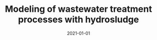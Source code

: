 ---
title: "Modeling of wastewater treatment processes with hydrosludge"
excerpt: '\_eprint: https://onlinelibrary.wiley.com/doi/pdf/10.1002/wer.1656'
date: 2021-01-01
venue: '<em>Water Environment Research</em>(93), pp. 3049--3063'
paperurl: 'https://onlinelibrary.wiley.com/doi/abs/10.1002/wer.1656'
citation: ' <strong>S. Iserte</strong>,  P. Carratalà,  R. Arnau,  R. Martínez-Cuenca,  P. Barreda,  L. Basiero,  J. Climent, and  S. Chiva, &quot;Modeling of wastewater treatment processes with hydrosludge.&quot; <em>Water Environment Research</em>(93), pp. 3049--3063, 01 2021. ISSN: 1554-7531.'
---